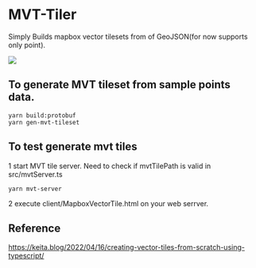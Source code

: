 # MVT-Tiler

Simply Builds mapbox vector tilesets from of GeoJSON(for now supports only point).

[![](http://img.youtube.com/vi/goE5BPXzzBQ/0.jpg)](http://www.youtube.com/watch?v=goE5BPXzzBQ)

## To generate MVT tileset from sample points data.

```
yarn build:protobuf
yarn gen-mvt-tileset
```

## To test generate mvt tiles

1 start MVT tile server. Need to check if mvtTilePath is valid in src/mvtServer.ts

```
yarn mvt-server
```

2 execute client/MapboxVectorTile.html on your web serrver.

## Reference

https://keita.blog/2022/04/16/creating-vector-tiles-from-scratch-using-typescript/
